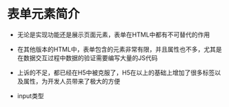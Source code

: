 # 表单元素简介

 - 无论是实现功能还是展示页面元素，表单在HTML中都有不可替代的作用

 - 在其他版本的HTML中，表单包含的元素非常有限，并且属性也不多，尤其是在数据交互过程中数据的验证需要编写大量的JS代码

 - 上诉的不足，都已经在H5中被克服了，H5在以上的基础上增加了很多标签以及属性，为开发人员带来了极大的方便

 - input类型

